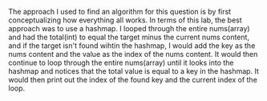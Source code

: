 The approach I used to find an algorithm for this question is by first conceptualizing how everything all works. In terms of this lab, the best approach was to use a hashmap. I looped through the entire nums(array) and had the total(int) to equal the target minus the current nums content, and if the target isn't found wihtin the hashmap, I would add the key as the nums content and the value as the index of the nums content. It would then continue to loop through the entire nums(array) until it looks into the hashmap and notices that the total value is equal to a key in the hashmap. It would then print out the index of the found key and the current index of the loop.
